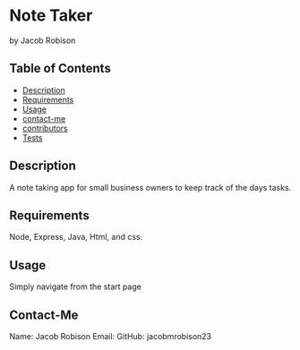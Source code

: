 # Note Taker
  by Jacob Robison
  
  ## Table of Contents
  - [Description](#description)
  - [Requirements](#requirements)
  - [Usage](#usage)
  - [contact-me](#contact-me)
  - [contributors](#contributors)
  - [Tests](#tests) 
  
  ## Description
  A note taking app for small business owners to keep track of the days tasks.
  ## Requirements
  Node, Express, Java, Html, and css.
  ## Usage
  Simply navigate from the start page
  ## Contact-Me
  Name: Jacob Robison
  Email: 
    GitHub: jacobmrobison23

  
